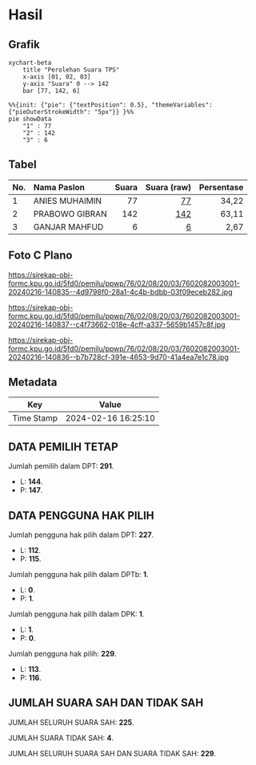 # Hasil

## Grafik

```mermaid
xychart-beta
    title "Perolehan Suara TPS"
    x-axis [01, 02, 03]
    y-axis "Suara" 0 --> 142
    bar [77, 142, 6]
```

```mermaid
%%{init: {"pie": {"textPosition": 0.5}, "themeVariables": {"pieOuterStrokeWidth": "5px"}} }%%
pie showData
    "1" : 77
    "2" : 142
    "3" : 6
```

## Tabel

| No. | Nama Paslon    | Suara | Suara (raw) | Persentase |
|:--- |:-------------- | -----:| -----------:| ----------:|
| 1   | ANIES MUHAIMIN | 77    | [77][p-1]   | 34,22      |
| 2   | PRABOWO GIBRAN | 142   | [142][p-2]  | 63,11      |
| 3   | GANJAR MAHFUD  | 6     | [6][p-3]    | 2,67       |


[p-1]: https://github.com/gigit-pemilu/pemilu-2024-76-sulawesi-barat/blob/main/pilpres/hitung-suara/sub/76-sulawesi-barat/sub/02-mamuju/sub/08-sampaga/sub/2003-tarailu/sub/001-tps/sub/paslon-1.txt
[p-2]: https://github.com/gigit-pemilu/pemilu-2024-76-sulawesi-barat/blob/main/pilpres/hitung-suara/sub/76-sulawesi-barat/sub/02-mamuju/sub/08-sampaga/sub/2003-tarailu/sub/001-tps/sub/paslon-2.txt
[p-3]: https://github.com/gigit-pemilu/pemilu-2024-76-sulawesi-barat/blob/main/pilpres/hitung-suara/sub/76-sulawesi-barat/sub/02-mamuju/sub/08-sampaga/sub/2003-tarailu/sub/001-tps/sub/paslon-3.txt

## Foto C Plano

https://sirekap-obj-formc.kpu.go.id/5fd0/pemilu/ppwp/76/02/08/20/03/7602082003001-20240216-140835--4d9798f0-28a1-4c4b-bdbb-03f09eceb282.jpg

https://sirekap-obj-formc.kpu.go.id/5fd0/pemilu/ppwp/76/02/08/20/03/7602082003001-20240216-140837--c4f73662-018e-4cff-a337-5659b1457c8f.jpg

https://sirekap-obj-formc.kpu.go.id/5fd0/pemilu/ppwp/76/02/08/20/03/7602082003001-20240216-140836--b7b728cf-391e-4653-9d70-41a4ea7e1c78.jpg


## Metadata

| Key        | Value               |
| ---------- | ------------------- |
| Time Stamp | 2024-02-16 16:25:10 |


## DATA PEMILIH TETAP

Jumlah pemilih dalam DPT: **291**.
 * L: **144**.
 * P: **147**.

## DATA PENGGUNA HAK PILIH

Jumlah pengguna hak pilih dalam DPT: **227**.
 * L: **112**.
 * P: **115**.

Jumlah pengguna hak pilih dalam DPTb: **1**.
 * L: **0**.
 * P: **1**.

Jumlah pengguna hak pilih dalam DPK: **1**.
 * L: **1**.
 * P: **0**.

Jumlah pengguna hak pilih: **229**.
 * L: **113**.
 * P: **116**.

## JUMLAH SUARA SAH DAN TIDAK SAH

JUMLAH SELURUH SUARA SAH: **225**.

JUMLAH SUARA TIDAK SAH: **4**.

JUMLAH SELURUH SUARA SAH DAN SUARA TIDAK SAH: **229**.


